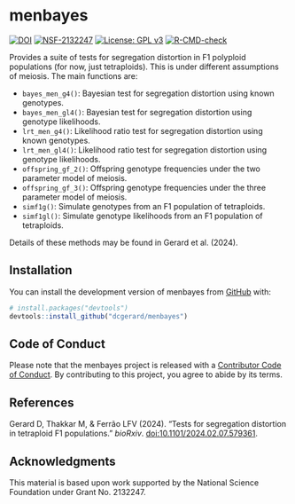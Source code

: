 
<!-- README.md is generated from README.Rmd. Please edit that file -->

# menbayes

<!-- badges: start -->

[![DOI](https://zenodo.org/badge/660268756.svg)](https://zenodo.org/doi/10.5281/zenodo.12189055)
[![NSF-2132247](https://img.shields.io/badge/NSF-2132247-blue.svg)](https://www.nsf.gov/awardsearch/showAward?AWD_ID=2132247)
[![License: GPL
v3](https://img.shields.io/badge/License-GPL%20v3-blue.svg)](https://www.gnu.org/licenses/gpl-3.0)
[![R-CMD-check](https://github.com/dcgerard/menbayes/actions/workflows/R-CMD-check.yaml/badge.svg)](https://github.com/dcgerard/menbayes/actions/workflows/R-CMD-check.yaml)
<!-- badges: end -->

Provides a suite of tests for segregation distortion in F1 polyploid
populations (for now, just tetraploids). This is under different
assumptions of meiosis. The main functions are:

- `bayes_men_g4()`: Bayesian test for segregation distortion using known
  genotypes.
- `bayes_men_gl4()`: Bayesian test for segregation distortion using
  genotype likelihoods.
- `lrt_men_g4()`: Likelihood ratio test for segregation distortion using
  known genotypes.
- `lrt_men_gl4()`: Likelihood ratio test for segregation distortion
  using genotype likelihoods.
- `offspring_gf_2()`: Offspring genotype frequencies under the two
  parameter model of meiosis.
- `offspring_gf_3()`: Offspring genotype frequencies under the three
  parameter model of meiosis.
- `simf1g()`: Simulate genotypes from an F1 population of tetraploids.
- `simf1gl()`: Simulate genotype likelihoods from an F1 population of
  tetraploids.

Details of these methods may be found in Gerard et al. (2024).

## Installation

You can install the development version of menbayes from
[GitHub](https://github.com/dcgerard/menbayes) with:

``` r
# install.packages("devtools")
devtools::install_github("dcgerard/menbayes")
```

## Code of Conduct

Please note that the menbayes project is released with a [Contributor
Code of
Conduct](https://contributor-covenant.org/version/2/1/CODE_OF_CONDUCT.html).
By contributing to this project, you agree to abide by its terms.

## References

Gerard D, Thakkar M, & Ferrão LFV (2024). “Tests for segregation
distortion in tetraploid F1 populations.” *bioRxiv*.
[doi:10.1101/2024.02.07.579361](https://doi.org/10.1101/2024.02.07.579361).

## Acknowledgments

This material is based upon work supported by the National Science
Foundation under Grant No. 2132247.
